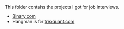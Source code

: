 This folder contains the projects I got for job interviews.

- [Binary.com](https://www.binary.com/)
- Hangman is for [trexquant.com](http://trexquant.com/)
